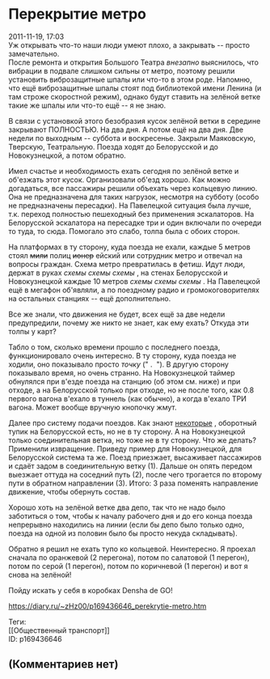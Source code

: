 Перекрытие метро
================

  
2011-11-19, 17:03  
 Уж открывать что-то наши люди умеют плохо, а закрывать -- просто замечательно.   
 После ремонта и открытия Большого Театра  *внезапно*  выяснилось, что вибрации в подвале слишком сильны от метро, поэтому решили установить виброзащитные шпалы или что-то в этом роде. Напомню, что ещё виброзащитные шпалы стоят под библиотекой имени Ленина (и там строже скоростной режим), однако будут ставить на зелёной ветке такие же шпалы или что-то ещё -- я не знаю.   
   
 В связи с установкой этого безобразия кусок зелёной ветки в середине закрывают ПОЛНОСТЬЮ. На два дня. А потом ещё на два дня. Две недели по выходным -- суббота и воскресенье. Закрыли Маяковскую, Тверскую, Театральную. Поезда ходят до Белорусской и до Новокузнецкой, а потом обратно.   
   
 Имел счастье и необходимость ехать сегодня по зелёной ветке и об'езжать этот кусок. Организовали об'езд хорошо. Как можно догадаться, все пассажиры решили объехать через кольцевую линию. Она не предназначена для таких нагрузок, несмотря на субботу (особо не предназначены пересадки). На Павелецкой ситуация была лучше, т.к. переход полностью пешеходный без применения эскалаторов. На Белорусской эскалатора на пересадке три и один включали по очереди то туда, то сюда. Помогало это слабо, толпа была с обоих сторон.   
   
 На платформах в ту сторону, куда поезда не ехали, каждые 5 метров стоял  ~~мили~~  полиц  ~~ионер~~  ейский или сотрудник метро и отвечал на вопросы граждан. Схема метро превратилась в фетиш. Идут люди, держат в руках  *схемы схемы схемы*  , на стенах Белорусской и Новокузнецкой каждые 10 метров  *схемы схемы схемы*  . На Павелецкой ещё в мегафон об'являли, а по поездному радио и громокоговорителях на остальных станциях -- ещё дополнительно.   
   
 Все же знали, что движения не будет, всех ещё за две недели предупредили, почему же никто не знает, как ему ехать? Откуда эти толпы у карт?   
   
 Табло о том, сколько времени прошло с последнего поезда, функционировало очень интересно. В ту сторону, куда поезда не ходили, оно показывало просто  *точку*  (" .  "). В другую сторону показывало время, но очень странно. На Новокузнецкой таймер обнулялся при в'езде поезда на станцию (об этом см. ниже) и при отходе, а на Белорусской только при отходе, но не после того, как 0.8 первого вагона в'ехало в туннель (как обычно), а когда в'ехало ТРИ вагона. Может вообще вручную кнопочку жмут.   
   
 Далее про систему подачи поездов. Как знают  [некоторые](http://trackmap.ru/img/trackmap.gif)  , оборотный тупик на Белорусской есть, но не в ту сторону. А на Новокузнецкой только соединительная ветка, но тоже не в ту сторону. Что же делать? Применили извращение. Приведу пример для Новокузнецкой, для Белорусской система та же. Поезд приезжает, высаживает пассажиров и сдаёт задом в соединительную ветку (1). Дальше он опять передом выезжает оттуда на соседний путь (2), после чего трогается по второму пути в обратном направлении (3). Итого: 3 раза поменять направление движение, чтобы обернуть состав.   
   
 Хорошо хоть на зелёной ветке два депо, так что не надо было заботиться о том, чтобы к началу рабочего дня и до его конца поезда непрерывно находились на линии (если бы депо было только одно, поезда на одной из половин было бы просто некуда складывать).   
   
 Обратно я решил не ехать тупо ко кольцевой. Неинтересно. Я проехал сначала по оранжевой (2 перегона), потом по салатовой (1 перегон), потом по серой (1 перегон), потом по коричневой (1 перегон) и вот я снова на зелёной!   
   
 Пойду искать у себя в коробках Densha de GO!   
  
<https://diary.ru/~zHz00/p169436646_perekrytie-metro.htm>  
  
Теги:  
[[Общественный транспорт]]  
ID: p169436646  


(Комментариев нет)
------------------
